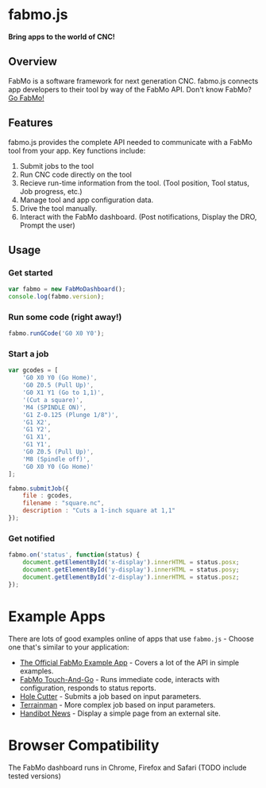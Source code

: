 # fabmo.js
**Bring apps to the world of CNC!**

## Overview
FabMo is a software framework for next generation CNC.  fabmo.js connects app developers to their tool by way of the FabMo API.  Don't know FabMo?  [Go FabMo!](https://gofabmo.org/)

## Features
fabmo.js provides the complete API needed to communicate with a FabMo tool from your app.  Key functions include:
 
 1. Submit jobs to the tool
 1. Run CNC code directly on the tool
 1. Recieve run-time information from the tool. (Tool position, Tool status, Job progress, etc.)
 1. Manage tool and app configuration data.
 1. Drive the tool manually.
 1. Interact with the FabMo dashboard. (Post notifications, Display the DRO, Prompt the user)

## Usage

### Get started
```js
var fabmo = new FabMoDashboard();
console.log(fabmo.version);
```

### Run some code (right away!)
```js
fabmo.runGCode('G0 X0 Y0');
```

### Start a job
```js
var gcodes = [
	'G0 X0 Y0 (Go Home)',
	'G0 Z0.5 (Pull Up)',
	'G0 X1 Y1 (Go to 1,1)',
	'(Cut a square)',
	'M4 (SPINDLE ON)',
	'G1 Z-0.125 (Plunge 1/8")',
	'G1 X2',
	'G1 Y2',
	'G1 X1',
	'G1 Y1',
	'G0 Z0.5 (Pull Up)',
	'M8 (Spindle off)',
	'G0 X0 Y0 (Go Home)'
];

fabmo.submitJob({
	file : gcodes,
	filename : "square.nc",
	description : "Cuts a 1-inch square at 1,1"
});
```

### Get notified
```js
fabmo.on('status', function(status) {
	document.getElementById('x-display').innerHTML = status.posx;
	document.getElementById('y-display').innerHTML = status.posy;
	document.getElementById('z-display').innerHTML = status.posz;
});
```

# Example Apps
There are lots of good examples online of apps that use `fabmo.js` - Choose one that's similar to your application:
 * [The Official FabMo Example App](http://fabmo.github.io/fabmo-example-app/) - Covers a lot of the API in simple examples.
 * [FabMo Touch-And-Go](http://fabmo.github.io/fabmo-touchandgo-app/) - Runs immediate code, interacts with configuration, responds to status reports.
 * [Hole Cutter](http://fabmo.github.io/fabmo-holecutter-app/) - Submits a job based on input parameters.
 * [Terrainman](http://fabmo.github.io/fabmo-terrainman-app/) - More complex job based on input parameters.
 * [Handibot News](http://fabmo.github.io/fabmo-the-news-app/) - Display a simple page from an external site.

# Browser Compatibility
The FabMo dashboard runs in Chrome, Firefox and Safari (TODO include tested versions)
